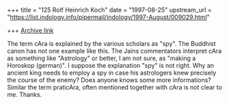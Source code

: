 +++
title = "125 Rolf Heinrich Koch"
date = "1997-08-25"
upstream_url = "https://list.indology.info/pipermail/indology/1997-August/009029.html"

+++
[Archive link](https://list.indology.info/pipermail/indology/1997-August/009029.html)

The term cAra is explained by the various scholars as "spy". The Buddhist 
canon has not one example like this. The Jains commentators interpret cAra as 
something like "Astrology" or better, I am not sure, as "making a Horoskop 
(german)". I suppose the explanation "spy" is not right. Why an ancient king 
needs to employ a spy in case his astrologers knew precisely the course of the 
enemy? Does anyone knows some more informations? Similar the term praticAra, 
often mentioned together with cAra is not clear to me.
Thanks.




